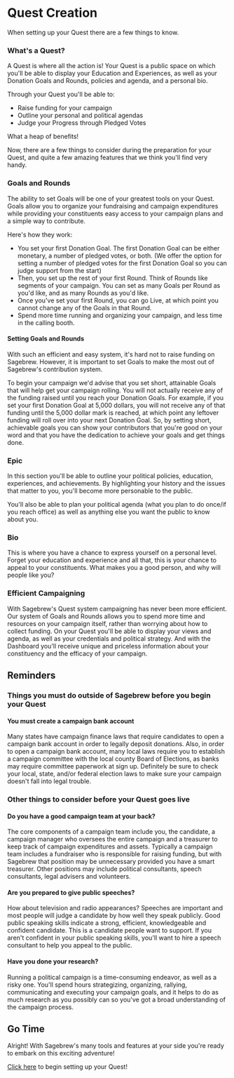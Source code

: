 # Quest Creation #
When setting up your Quest there are a few things to know.

### What's a Quest? ###
A Quest is where all the action is!
Your Quest is a public space on which you'll be able
to display your Education and Experiences, as well as your Donation
Goals and Rounds, policies and agenda, and a personal bio.

Through your Quest you'll be able to:

- Raise funding for your campaign
- Outline your personal and political agendas
- Judge your Progress through Pledged Votes

What a heap of benefits!

Now, there are a few things to consider during the preparation for your 
Quest, and quite a few amazing features that we think you'll find very handy.

### Goals and Rounds ###
The ability to set Goals will be one of your greatest tools on your
Quest. Goals allow you
to organize your fundraising and campaign expenditures
while providing your constituents easy access to
your campaign plans and a simple way to contribute.

Here's how they work:

- You set your first Donation Goal. The first Donation Goal can
  be either monetary, a number of pledged votes, or both. (We offer
  the option for setting a number of pledged votes for the first
  Donation Goal so you can judge support from the start)
- Then, you set up the rest of your first Round. Think of Rounds like
  segments of your campaign. You can set as many Goals per
  Round as you'd like, and as many Rounds as you'd like.
- Once you've set your first Round, you can go Live, at which point
  you cannot change any of the Goals in that Round.
- Spend more time running and organizing your campaign, and less time
  in the calling booth.

#### Setting Goals and Rounds ####
With such an efficient and easy system, it's hard not to raise funding
on Sagebrew. However, it is important to set Goals to make the
most out of Sagebrew's contribution system.

To begin your campaign we'd advise that
you set short, attainable Goals that
will help get your campaign rolling. You will not actually
receive any of the funding raised until you reach your Donation
Goals. For example, if you set your first Donation Goal at
5,000 dollars, you will not receive any of that funding until
the 5,000 dollar mark is reached, at which point any leftover
funding will roll over into your next Donation Goal. So, by setting short,
achievable goals you can show your contributors that
you're good on your word and that you have the dedication
to achieve your goals and get things done.

### Epic ###
In this section you'll be able to outline your political policies, education, 
experiences, and achievements. By highlighting your history and the issues 
that matter to you, you'll become more personable to the public.

You'll also be able to
plan your political agenda (what you plan to do once/if you reach office) 
as well as anything else you want the public to know about you.

### Bio ###
This is where you have a chance to express yourself on a personal level.
Forget your education and experience and all that, this is your chance
to appeal to your constituents. What makes you a good person, and why will
people like you?

### Efficient Campaigning ###
With Sagebrew's Quest system campaigning has never been more
efficient. Our system of Goals and Rounds allows you
to spend more time and resources on your campaign itself, rather
than worrying about how to collect funding. On your Quest you'll
be able to display your views and agenda, as well as your credentials
and political strategy. And with the Dashboard you'll receive
unique and priceless information about your constituency and the efficacy of
your campaign.

## Reminders ##
### Things you must do outside of Sagebrew before you begin your Quest ###
#### You must create a campaign bank account ####
Many states have campaign finance laws that require candidates to open a 
campaign bank account in order to legally deposit donations. 
Also, in order to open a campaign bank account, many local laws 
require you to establish a campaign committee with the local county 
Board of Elections, as banks may require committee paperwork at sign 
up. Definitely be sure to check your local, state, and/or federal 
election laws to make sure your campaign doesn't fall into legal trouble.  

### Other things to consider before your Quest goes live ###
#### Do you have a good campaign team at your back? ####
The core components of a campaign team include you, the candidate, a 
campaign manager who oversees the entire campaign and a treasurer to keep 
track of campaign expenditures and assets. Typically a campaign team 
includes a fundraiser who is responsible for raising funding, but with 
Sagebrew that position may be unnecessary provided you have a smart 
treasurer. Other positions may include political consultants, speech 
consultants, legal advisers and volunteers.

#### Are you prepared to give public speeches? ####
How about television and radio appearances? Speeches are important 
and most people will judge a candidate by how well they speak 
publicly. Good public speaking skills indicate a strong, efficient, 
knowledgeable and confident candidate. This is a candidate people want 
to support. If you aren't confident in your public speaking skills, 
you'll want to hire a speech consultant to help you appeal to the public.

#### Have you done your research? ####
Running a political campaign is a time-consuming endeavor, as well as 
a risky one. You'll spend hours strategizing, organizing, rallying, 
communicating and executing your campaign goals, and it helps to do as 
much research as you possibly can so you've got a broad understanding 
of the campaign process.

## Go Time ##
Alright! With Sagebrew's many tools and features at your side you're ready to 
embark on this exciting adventure!


[Click here][1] to begin setting up your Quest!


[1]: /quest/